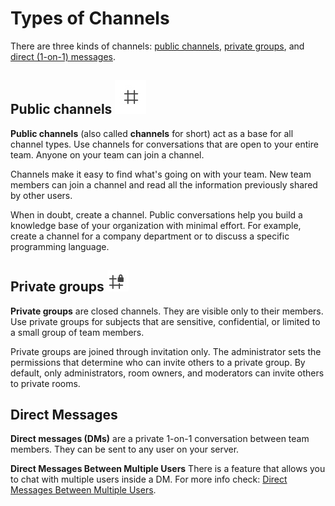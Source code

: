 # Types of Channels

There are three kinds of channels: [public channels](./#public-channels), [private groups](./#private-groups), and [direct \(1-on-1\) messages](./#direct-messages).

## Public channels ![](../../../.gitbook/assets/2021-04-24_02-19-38.jpg)

**Public channels** \(also called **channels** for short\) act as a base for all channel types. Use channels for conversations that are open to your entire team. Anyone on your team can join a channel.

Channels make it easy to find what's going on with your team. New team members can join a channel and read all the information previously shared by other users.

When in doubt, create a channel. Public conversations help you build a knowledge base of your organization with minimal effort. For example, create a channel for a company department or to discuss a specific programming language.

## Private groups ![](../../../.gitbook/assets/2021-04-24_02-15-58%20%281%29.jpg)

**Private groups** are closed channels. They are visible only to their members. Use private groups for subjects that are sensitive, confidential, or limited to a small group of team members.

Private groups are joined through invitation only. The administrator sets the permissions that determine who can invite others to a private group. By default, only administrators, room owners, and moderators can invite others to private rooms.

## Direct Messages

**Direct messages \(DMs\)** are a private 1-on-1 conversation between team members. They can be sent to any user on your server.

**Direct Messages Between Multiple Users** There is a feature that allows you to chat with multiple users inside a DM. For more info check: [Direct Messages Between Multiple Users](../direct-messages-between-multiple-users.md).

